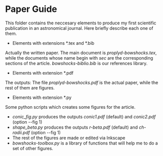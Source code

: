# Paper Guide

This folder contains the neccesary elements to produce my first scientific publication in an
astronomical journal. Here briefly describe each one of them.

- Elements with extensions *.tex and *.bib

Actually the written paper. The main document is *proplyd-bowshocks.tex*, while the
documents whose name begin with *sec* are the corresponding sections of the article.
*bowshocks-biblio.bib* is our references library.

- Elements with extension *.pdf

The outputs: The file *proplyd-bowshocks.pdf* is the actual paper, while the rest of them
are figures.

- Elements with extension *.py

Some python scripts which creates some figures for the article. 
  - *conic_fig.py* produces the outputs *conic1.pdf* (default) and *conic2.pdf* (option --fig 1)
  - *shape_beta.py* produces the outputs *r-beta.pdf* (default) and *ch-radii.pdf* (option --fig 1)
  - The rest of the figures are made or edited via Inkscape
  - *bowshocks-toolbox.py* is a library of functions that will help me to do a set of other figures.
